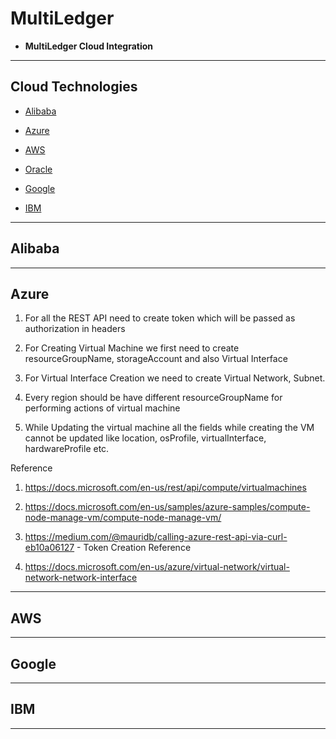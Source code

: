 # MultiLedger

- **MultiLedger Cloud Integration**

---

## Cloud Technologies

- [Alibaba](#alibaba)

- [Azure](#azure)

- [AWS](#aws)

- [Oracle](#oracle)

- [Google](#google)

- [IBM](#ibm)


---

## Alibaba


---

## Azure

1. For all the REST API need to create token which will be passed as authorization in headers

2. For Creating Virtual Machine we first need to create resourceGroupName, storageAccount and also Virtual Interface

3. For Virtual Interface Creation we need to create Virtual Network, Subnet.

4. Every region should be have different resourceGroupName for performing actions of virtual machine

5. While Updating the virtual machine all the fields while creating the VM cannot be updated like location, osProfile, virtualInterface, hardwareProfile etc.

Reference
1. https://docs.microsoft.com/en-us/rest/api/compute/virtualmachines
    
2. https://docs.microsoft.com/en-us/samples/azure-samples/compute-node-manage-vm/compute-node-manage-vm/

3. https://medium.com/@mauridb/calling-azure-rest-api-via-curl-eb10a06127 - Token Creation Reference

4. https://docs.microsoft.com/en-us/azure/virtual-network/virtual-network-network-interface

---

## AWS


---

## Google


---

## IBM



---
